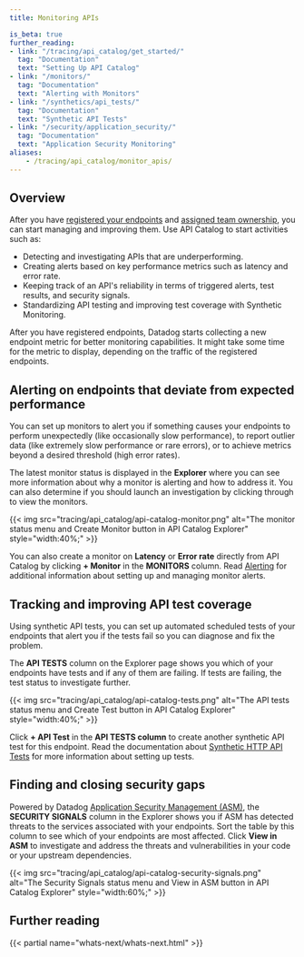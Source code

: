 ```yaml
---
title: Monitoring APIs

is_beta: true
further_reading:
- link: "/tracing/api_catalog/get_started/"
  tag: "Documentation"
  text: "Setting Up API Catalog"
- link: "/monitors/"
  tag: "Documentation"
  text: "Alerting with Monitors"
- link: "/synthetics/api_tests/"
  tag: "Documentation"
  text: "Synthetic API Tests"
- link: "/security/application_security/"
  tag: "Documentation"
  text: "Application Security Monitoring"
aliases:
    - /tracing/api_catalog/monitor_apis/
---
```


## Overview

After you have [registered your endpoints][1] and [assigned team ownership][2], you can start managing and improving them. Use API Catalog to start activities such as:

 - Detecting and investigating APIs that are underperforming.
 - Creating alerts based on key performance metrics such as latency and error rate.
 - Keeping track of an API's reliability in terms of triggered alerts, test results, and security signals.
 - Standardizing API testing and improving test coverage with Synthetic Monitoring.

 <div class="alert alert-info">After you have registered endpoints, Datadog starts collecting a new endpoint metric for better monitoring capabilities. It might take some time for the metric to display, depending on the traffic of the registered endpoints.</div>

## Alerting on endpoints that deviate from expected performance

You can set up monitors to alert you if something causes your endpoints to perform unexpectedly (like occasionally slow performance), to report outlier data (like extremely slow performance or rare errors), or to achieve metrics beyond a desired threshold (high error rates).

The latest monitor status is displayed in the **Explorer** where you can see more information about why a monitor is alerting and how to address it. You can also determine if you should launch an investigation by clicking through to view the monitors.

{{< img src="tracing/api_catalog/api-catalog-monitor.png" alt="The monitor status menu and Create Monitor button in API Catalog Explorer" style="width:40%;" >}}

You can also create a monitor on **Latency** or **Error rate** directly from API Catalog by clicking **+ Monitor** in the **MONITORS** column. Read [Alerting][5] for additional information about setting up and managing monitor alerts.

## Tracking and improving API test coverage

Using synthetic API tests, you can set up automated scheduled tests of your endpoints that alert you if the tests fail so you can diagnose and fix the problem.

The **API TESTS** column on the Explorer page shows you which of your endpoints have tests and if any of them are failing. If tests are failing, the test status to investigate further.

{{< img src="tracing/api_catalog/api-catalog-tests.png" alt="The API tests status menu and Create Test button in API Catalog Explorer" style="width:40%;" >}}

Click **+ API Test** in the **API TESTS column** to create another synthetic API test for this endpoint. Read the documentation about [Synthetic HTTP API Tests][3] for more information about setting up tests.

## Finding and closing security gaps

Powered by Datadog [Application Security Management (ASM)][4], the **SECURITY SIGNALS** column in the Explorer shows you if ASM has detected threats to the services associated with your endpoints. Sort the table by this column to see which of your endpoints are most affected. Click **View in ASM** to investigate and address the threats and vulnerabilities in your code or your upstream dependencies.

{{< img src="tracing/api_catalog/api-catalog-security-signals.png" alt="The Security Signals status menu and View in ASM button in API Catalog Explorer" style="width:60%;" >}}

## Further reading

{{< partial name="whats-next/whats-next.html" >}}

[1]: /api_catalog/add_entries/#register-automatically-detected-endpoints
[2]: /api_catalog/owners_and_tags/#establishing-owners
[3]: /synthetics/api_tests/http_tests/
[4]: /security/application_security/threats/
[5]: /monitors/
